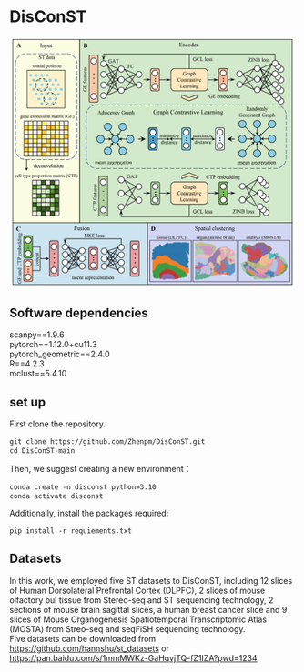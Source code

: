 # DisConST
![image](https://github.com/Zhenpm/DisConST/blob/main/DisConST.png)

## Software dependencies

scanpy==1.9.6 <br />
pytorch==1.12.0+cu11.3 <br />
pytorch_geometric==2.4.0 <br />
R==4.2.3 <br />
mclust==5.4.10 <br />

## set up

First clone the repository. 
```
git clone https://github.com/Zhenpm/DisConST.git 
cd DisConST-main
```
Then, we suggest creating a new environment： <br />
```
conda create -n disconst python=3.10 
conda activate disconst
```
Additionally, install the packages required: <br />
```
pip install -r requiements.txt
``` 

## Datasets
In this work, we employed five ST datasets to DisConST, including 12 slices of Human Dorsolateral Prefrontal Cortex (DLPFC), 2 slices of mouse olfactory bul tissue from Stereo-seq and ST sequencing technology, 2 sections of mouse brain sagittal slices, a human breast cancer slice and  9 slices of Mouse Organogenesis Spatiotemporal Transcriptomic Atlas (MOSTA) from Streo-seq and seqFiSH sequencing technology. <br />
Five datasets can be downloaded from https://github.com/hannshu/st_datasets or https://pan.baidu.com/s/1mmMWKz-GaHqvjTQ-fZ1IZA?pwd=1234

